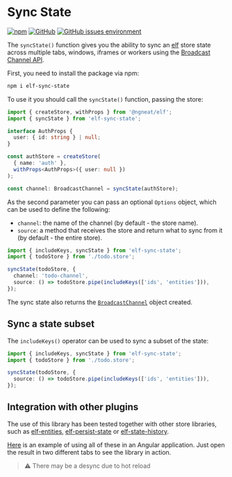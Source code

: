 # Sync State

[![npm](https://img.shields.io/npm/v/elf-sync-state?logo=npm&style=flat-square)](https://www.npmjs.com/package/elf-sync-state) [![GitHub](https://img.shields.io/github/license/ricardojbarrios/kuoki?style=flat-square)](https://github.com/RicardoJBarrios/elf-sync-state/blob/main/LICENSE.md) [![GitHub issues environment](https://img.shields.io/github/issues/ricardojbarrios/elf-sync-state?logo=github&label=issues&style=flat-square)](https://github.com/RicardoJBarrios/elf-sync-state/issues)

The `syncState()` function gives you the ability to sync an [elf](https://ngneat.github.io/elf/) store state across multiple tabs, windows, iframes or workers using the [Broadcast Channel API](https://developer.mozilla.org/en-US/docs/Web/API/Broadcast_Channel_API).

First, you need to install the package via npm:

```bash
npm i elf-sync-state
```

To use it you should call the `syncState()` function, passing the store:

```ts
import { createStore, withProps } from '@ngneat/elf';
import { syncState } from 'elf-sync-state';

interface AuthProps {
  user: { id: string } | null;
}

const authStore = createStore(
  { name: 'auth' },
  withProps<AuthProps>({ user: null })
);

const channel: BroadcastChannel = syncState(authStore);
```

As the second parameter you can pass an optional `Options` object, which can be used to define the following:

- `channel`: the name of the channel (by default - the store name).
- `source`: a method that receives the store and return what to sync from it (by default - the entire store).

```ts
import { includeKeys, syncState } from 'elf-sync-state';
import { todoStore } from './todo.store';

syncState(todoStore, {
  channel: 'todo-channel',
  source: () => todoStore.pipe(includeKeys(['ids', 'entities'])),
});
```

The sync state also returns the [`BroadcastChannel`](https://developer.mozilla.org/en-US/docs/Web/API/BroadcastChannel) object created.

## Sync a state subset

The `includeKeys()` operator can be used to sync a subset of the state:

```ts
import { includeKeys, syncState } from 'elf-sync-state';
import { todoStore } from './todo.store';

syncState(todoStore, {
  source: () => todoStore.pipe(includeKeys(['ids', 'entities'])),
});
```

## Integration with other plugins

The use of this library has been tested together with other store libraries, such as [elf-entities](https://ngneat.github.io/elf/docs/features/entities/entities), [elf-persist-state](https://ngneat.github.io/elf/docs/features/persist-state) or [elf-state-history](https://ngneat.github.io/elf/docs/features/history).

[Here](https://stackblitz.com/edit/angular-elf-sync-state?devToolsHeight=33&file=src/app/todo.repository.ts) is an example of using all of these in an Angular application. Just open the result in two different tabs to see the library in action.

> :warning: There may be a desync due to hot reload

